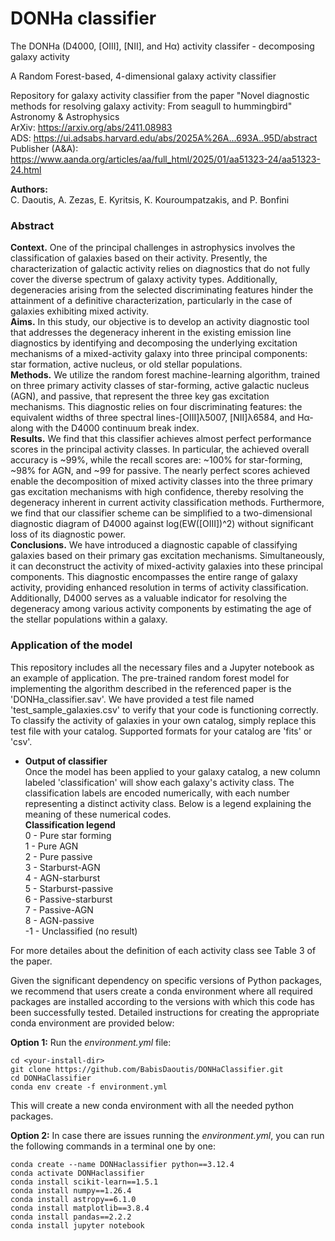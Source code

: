 # DONHa classifier

The DONHa (D4000, [OIII], [NII], and Hα) activity classifer - decomposing galaxy activity

A Random Forest-based, 4-dimensional galaxy activity classifier 

Repository for galaxy activity classifier from the paper "Novel diagnostic methods for resolving galaxy activity: From
seagull to hummingbird"\
Astronomy & Astrophysics\
ArXiv: https://arxiv.org/abs/2411.08983 \
ADS: https://ui.adsabs.harvard.edu/abs/2025A%26A...693A..95D/abstract \
Publisher (A&A): https://www.aanda.org/articles/aa/full_html/2025/01/aa51323-24/aa51323-24.html

**Authors:**\
C. Daoutis, A. Zezas, E. Kyritsis, K. Kouroumpatzakis, and P. Bonfini

### Abstract 
**Context.**  One of the principal challenges in astrophysics involves the classification of galaxies based on their activity. Presently, the characterization of galactic activity relies on diagnostics that do not fully cover the diverse spectrum of galaxy activity types. Additionally, degeneracies arising from the selected discriminating features hinder the attainment of a definitive characterization, particularly in the case of galaxies exhibiting mixed activity.\
**Aims.**  In this study, our objective is to develop an activity diagnostic tool that addresses the degeneracy inherent in the existing emission line diagnostics by identifying and decomposing the underlying excitation mechanisms of a mixed-activity galaxy into three principal components: star formation, active nucleus, or old stellar populations.\
**Methods.** We utilize the random forest machine-learning algorithm, trained on three primary activity classes of star-forming, active galactic nucleus (AGN), and passive, that represent the three key gas excitation mechanisms. This diagnostic relies on four discriminating features: the equivalent widths of three spectral lines-[OIII]λ5007, [NII]λ6584, and Hα-along with the D4000 continuum break index. \
**Results.**  We find that this classifier achieves almost perfect performance scores in the principal activity classes. In particular, the achieved overall accuracy is ~99%, while the recall scores are: ~100% for star-forming, ~98% for AGN, and ~99 for passive. The nearly perfect scores achieved enable the decomposition of mixed activity classes into the three primary gas excitation mechanisms with high confidence, thereby resolving the degeneracy inherent in current activity classification methods. Furthermore, we find that our classifier scheme can be simplified to a two-dimensional diagnostic diagram of D4000 against log(EW([OIII])^2) without significant loss of its diagnostic power.\
**Conclusions.** We have introduced a diagnostic capable of classifying galaxies based on their primary gas excitation mechanisms. Simultaneously, it can deconstruct the activity of mixed-activity galaxies into these principal components. This diagnostic encompasses the entire range of galaxy activity, providing enhanced resolution in terms of activity classification. Additionally, D4000 serves as a valuable indicator for resolving the degeneracy among various activity components by estimating the age of the stellar populations within a galaxy.

### Application of the model

This repository includes all the necessary files and a Jupyter notebook as an example of application. The pre-trained random forest model for implementing the algorithm described in the referenced paper is the 'DONHa_classifier.sav'. We have provided a test file named 'test_sample_galaxies.csv' to verify that your code is functioning correctly. To classify the activity of galaxies in your own catalog, simply replace this test file with your catalog. Supported formats for your catalog are 'fits' or 'csv'.

- **Output of classifier**\
Once the model has been applied to your galaxy catalog, a new column labeled 'classification' will show each galaxy's activity class. The classification labels are encoded numerically, with each number representing a distinct activity class. Below is a legend explaining the meaning of these numerical codes. \
**Classification legend** \
0 - Pure star forming \
1 - Pure AGN \
2 - Pure passive \
3 - Starburst-AGN \
4 - AGN-starburst \
5 - Starburst-passive \
6 - Passive-starburst \
7 - Passive-AGN \
8 - AGN-passive \
-1 - Unclassified (no result) 
  
For more detailes about the definition of each activity class see Table 3 of the paper. 

Given the significant dependency on specific versions of Python packages, we recommend that users create a conda environment where all required packages are installed according to the versions with which this code has been successfully tested. Detailed instructions for creating the appropriate conda environment are provided below:

**Option 1:**
Run the *environment.yml* file:
```
cd <your-install-dir>
git clone https://github.com/BabisDaoutis/DONHaClassifier.git
cd DONHaClassifier
conda env create -f environment.yml
```
This will create a new conda environment with all the needed python packages.

**Option 2:**
In case there are issues running the *environment.yml*, you can run the following commands in a terminal one by one:

```
conda create --name DONHaclassifier python==3.12.4
conda activate DONHaclassifier
conda install scikit-learn==1.5.1
conda install numpy==1.26.4
conda install astropy==6.1.0
conda install matplotlib==3.8.4
conda install pandas==2.2.2
conda install jupyter notebook
```
